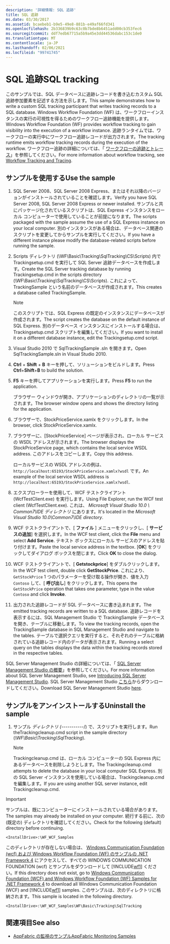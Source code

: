 ```yaml
---
description: '詳細情報: SQL 追跡'
title: SQL 追跡
ms.date: 03/30/2017
ms.assetid: bcaebeb1-b9e5-49e8-881b-e49af66fd341
ms.openlocfilehash: 2b336839b9c63c0b7bde8b6451add00cb353fec6
ms.sourcegitcommit: ddf7edb67715a5b9a45e3dd44536dabc153c1de0
ms.translationtype: MT
ms.contentlocale: ja-JP
ms.lasthandoff: 02/06/2021
ms.locfileid: "99741745"
---
```

# <a name="sql-tracking"></a><span data-ttu-id="e05cc-103">SQL 追跡</span><span class="sxs-lookup"><span data-stu-id="e05cc-103">SQL tracking</span></span>

<span data-ttu-id="e05cc-104">このサンプルでは、SQL データベースに追跡レコードを書き込むカスタム SQL 追跡参加要素を記述する方法を示します。</span><span class="sxs-lookup"><span data-stu-id="e05cc-104">This sample demonstrates how to write a custom SQL tracking participant that writes tracking records to a SQL database.</span></span> <span data-ttu-id="e05cc-105">Windows Workflow Foundation (WF) は、ワークフローインスタンスの実行の可視性を得るためのワークフロー追跡機能を提供します。</span><span class="sxs-lookup"><span data-stu-id="e05cc-105">Windows Workflow Foundation (WF) provides workflow tracking to gain visibility into the execution of a workflow instance.</span></span> <span data-ttu-id="e05cc-106">追跡ランタイムでは、ワークフローの実行中にワークフロー追跡レコードが出力されます。</span><span class="sxs-lookup"><span data-stu-id="e05cc-106">The tracking runtime emits workflow tracking records during the execution of the workflow.</span></span> <span data-ttu-id="e05cc-107">ワークフロー追跡の詳細については、「 [ワークフローの追跡とトレース](../workflow-tracking-and-tracing.md)」を参照してください。</span><span class="sxs-lookup"><span data-stu-id="e05cc-107">For more information about workflow tracking, see [Workflow Tracking and Tracing](../workflow-tracking-and-tracing.md).</span></span>

## <a name="use-the-sample"></a><span data-ttu-id="e05cc-108">サンプルを使用する</span><span class="sxs-lookup"><span data-stu-id="e05cc-108">Use the sample</span></span>

1. <span data-ttu-id="e05cc-109">SQL Server 2008、SQL Server 2008 Express、またはそれ以降のバージョンがインストールされていることを確認します。</span><span class="sxs-lookup"><span data-stu-id="e05cc-109">Verify you have SQL Server 2008, SQL Server 2008 Express or newer installed.</span></span> <span data-ttu-id="e05cc-110">サンプルと共にパッケージ化されているスクリプトは、SQL Express インスタンスをローカル コンピューターで使用していることが前提になります。</span><span class="sxs-lookup"><span data-stu-id="e05cc-110">The scripts packaged with the sample assume the use of a SQL Express instance on your local computer.</span></span> <span data-ttu-id="e05cc-111">別のインスタンスがある場合は、データベース関連のスクリプトを変更してからサンプルを実行してください。</span><span class="sxs-lookup"><span data-stu-id="e05cc-111">If you have a different instance please modify the database-related scripts before running the sample.</span></span>

2. <span data-ttu-id="e05cc-112">Scripts ディレクトリ (\WF\Basic\Tracking\SqlTracking\CS\Scripts) 内で Trackingsetup.cmd を実行して SQL Server 追跡データベースを作成します。</span><span class="sxs-lookup"><span data-stu-id="e05cc-112">Create the SQL Server tracking database by running Trackingsetup.cmd in the scripts directory (\WF\Basic\Tracking\SqlTracking\CS\Scripts).</span></span> <span data-ttu-id="e05cc-113">これによって、TrackingSample という名前のデータベースが作成されます。</span><span class="sxs-lookup"><span data-stu-id="e05cc-113">This creates a database called TrackingSample.</span></span>

   > [!NOTE]
   > <span data-ttu-id="e05cc-114">このスクリプトでは、SQL Express の既定のインスタンスにデータベースが作成されます。</span><span class="sxs-lookup"><span data-stu-id="e05cc-114">The script creates the database on the default instance of SQL Express.</span></span> <span data-ttu-id="e05cc-115">別のデータベース インスタンスにインストールする場合は、Trackingsetup.cmd スクリプトを編集してください。</span><span class="sxs-lookup"><span data-stu-id="e05cc-115">If you want to install it on a different database instance, edit the Trackingsetup.cmd script.</span></span>

3. <span data-ttu-id="e05cc-116">Visual Studio 2010 で SqlTrackingSample .sln を開きます。</span><span class="sxs-lookup"><span data-stu-id="e05cc-116">Open SqlTrackingSample.sln in Visual Studio 2010.</span></span>

4. <span data-ttu-id="e05cc-117">**Ctrl** + **Shift** + **B** キーを押して、ソリューションをビルドします。</span><span class="sxs-lookup"><span data-stu-id="e05cc-117">Press **Ctrl**+**Shift**+**B** to build the solution.</span></span>

5. <span data-ttu-id="e05cc-118">**F5** キーを押してアプリケーションを実行します。</span><span class="sxs-lookup"><span data-stu-id="e05cc-118">Press **F5** to run the application.</span></span>

   <span data-ttu-id="e05cc-119">ブラウザー ウィンドウが開き、アプリケーションのディレクトリの一覧が示されます。</span><span class="sxs-lookup"><span data-stu-id="e05cc-119">The browser window opens and shows the directory listing for the application.</span></span>

6. <span data-ttu-id="e05cc-120">ブラウザーで、StockPriceService.xamlx をクリックします。</span><span class="sxs-lookup"><span data-stu-id="e05cc-120">In the browser, click StockPriceService.xamlx.</span></span>

7. <span data-ttu-id="e05cc-121">ブラウザーに、[StockPriceService] ページが表示され、ローカル サービスの WSDL アドレスが示されます。</span><span class="sxs-lookup"><span data-stu-id="e05cc-121">The browser displays the StockPriceService page, which contains the local service WSDL address.</span></span> <span data-ttu-id="e05cc-122">このアドレスをコピーします。</span><span class="sxs-lookup"><span data-stu-id="e05cc-122">Copy this address.</span></span>

   <span data-ttu-id="e05cc-123">ローカルサービスの WSDL アドレスの例は、 `http://localhost:65193/StockPriceService.xamlx?wsdl` です。</span><span class="sxs-lookup"><span data-stu-id="e05cc-123">An example of the local service WSDL address is `http://localhost:65193/StockPriceService.xamlx?wsdl`.</span></span>

8. <span data-ttu-id="e05cc-124">エクスプローラーを使用して、WCF テストクライアント (WcfTestClient.exe) を実行します。</span><span class="sxs-lookup"><span data-stu-id="e05cc-124">Using File Explorer, run the WCF test client (WcfTestClient.exe).</span></span> <span data-ttu-id="e05cc-125">これは、 *Microsoft Visual Studio 10.0 \ Common7\IDE ディレクトリ* にあります。</span><span class="sxs-lookup"><span data-stu-id="e05cc-125">It's located in the *Microsoft Visual Studio 10.0\Common7\IDE directory*.</span></span>

9. <span data-ttu-id="e05cc-126">WCF テストクライアントで、[ **ファイル** ] メニューをクリックし、[ **サービスの追加**] を選択します。</span><span class="sxs-lookup"><span data-stu-id="e05cc-126">In the WCF test client, click the **File** menu and select **Add Service**.</span></span> <span data-ttu-id="e05cc-127">テキスト ボックスにローカル サービスのアドレスを貼り付けます。</span><span class="sxs-lookup"><span data-stu-id="e05cc-127">Paste the local service address in the textbox.</span></span> <span data-ttu-id="e05cc-128">[**OK**] をクリックしてダイアログ ボックスを閉じます。</span><span class="sxs-lookup"><span data-stu-id="e05cc-128">Click **OK** to close the dialog.</span></span>

10. <span data-ttu-id="e05cc-129">WCF テストクライアントで、[ **Getstockprice**] をダブルクリックします。</span><span class="sxs-lookup"><span data-stu-id="e05cc-129">In the WCF test client, double click **GetStockPrice**.</span></span> <span data-ttu-id="e05cc-130">これにより、 `GetStockPrice` 1 つのパラメーターを受け取る操作が開き、値を入力 `Contoso` して、[ **呼び出し**] をクリックします。</span><span class="sxs-lookup"><span data-stu-id="e05cc-130">This opens the `GetStockPrice` operation that takes one parameter, type in the value `Contoso` and click **Invoke**.</span></span>

11. <span data-ttu-id="e05cc-131">出力された追跡レコードが SQL データベースに書き込まれます。</span><span class="sxs-lookup"><span data-stu-id="e05cc-131">The emitted tracking records are written to a SQL database.</span></span> <span data-ttu-id="e05cc-132">追跡レコードを表示するには、SQL Management Studio で TrackingSample データベースを開き、テーブルに移動します。</span><span class="sxs-lookup"><span data-stu-id="e05cc-132">To view the tracking records, open the TrackingSample database in SQL Management Studio and navigate to the tables.</span></span> <span data-ttu-id="e05cc-133">テーブルで選択クエリを実行すると、それぞれのテーブルに格納されている追跡レコード内のデータが表示されます。</span><span class="sxs-lookup"><span data-stu-id="e05cc-133">Running a select query on the tables displays the data within the tracking records stored in the respective tables.</span></span>

   <span data-ttu-id="e05cc-134">SQL Server Management Studio の詳細については、「 [SQL Server Management Studio の概要](/sql/ssms/sql-server-management-studio-ssms)」を参照してください。</span><span class="sxs-lookup"><span data-stu-id="e05cc-134">For more information about SQL Server Management Studio, see [Introducing SQL Server Management Studio](/sql/ssms/sql-server-management-studio-ssms).</span></span> <span data-ttu-id="e05cc-135">SQL Server Management Studio [こちら](https://aka.ms/ssmsfullsetup)からダウンロードしてください。</span><span class="sxs-lookup"><span data-stu-id="e05cc-135">Download SQL Server Management Studio [here](https://aka.ms/ssmsfullsetup).</span></span>

## <a name="uninstall-the-sample"></a><span data-ttu-id="e05cc-136">サンプルをアンインストールする</span><span class="sxs-lookup"><span data-stu-id="e05cc-136">Uninstall the sample</span></span>

1. <span data-ttu-id="e05cc-137">サンプル *ディレクトリ (-*----------/) で、スクリプトを実行します。</span><span class="sxs-lookup"><span data-stu-id="e05cc-137">Run theTrackingcleanup.cmd script in the sample directory (*\WF\Basic\Tracking\SqlTracking*).</span></span>

    > [!NOTE]
    > <span data-ttu-id="e05cc-138">Trackingcleanup.cmd は、ローカル コンピューターの SQL Express 内にあるデータベースを削除しようとします。</span><span class="sxs-lookup"><span data-stu-id="e05cc-138">The Trackingcleanup.cmd attempts to delete the database in your local computer SQL Express.</span></span> <span data-ttu-id="e05cc-139">別の SQL Server インスタンスを使用している場合は、Trackingcleanup.cmd を編集します。</span><span class="sxs-lookup"><span data-stu-id="e05cc-139">If you are using another SQL server instance, edit Trackingcleanup.cmd.</span></span>

> [!IMPORTANT]
> <span data-ttu-id="e05cc-140">サンプルは、既にコンピューターにインストールされている場合があります。</span><span class="sxs-lookup"><span data-stu-id="e05cc-140">The samples may already be installed on your computer.</span></span> <span data-ttu-id="e05cc-141">続行する前に、次の (既定の) ディレクトリを確認してください。</span><span class="sxs-lookup"><span data-stu-id="e05cc-141">Check for the following (default) directory before continuing.</span></span>
>
> `<InstallDrive>:\WF_WCF_Samples`
>
> <span data-ttu-id="e05cc-142">このディレクトリが存在しない場合は、 [Windows Communication Foundation (wcf) および Windows Workflow Foundation (WF) のサンプルの .NET Framework 4](https://www.microsoft.com/download/details.aspx?id=21459) にアクセスして、すべての WINDOWS COMMUNICATION FOUNDATION (wcf) とサンプルをダウンロードして [!INCLUDE[wf1](../../../../includes/wf1-md.md)] ください。</span><span class="sxs-lookup"><span data-stu-id="e05cc-142">If this directory does not exist, go to [Windows Communication Foundation (WCF) and Windows Workflow Foundation (WF) Samples for .NET Framework 4](https://www.microsoft.com/download/details.aspx?id=21459) to download all Windows Communication Foundation (WCF) and [!INCLUDE[wf1](../../../../includes/wf1-md.md)] samples.</span></span> <span data-ttu-id="e05cc-143">このサンプルは、次のディレクトリに格納されます。</span><span class="sxs-lookup"><span data-stu-id="e05cc-143">This sample is located in the following directory.</span></span>
>
> `<InstallDrive>:\WF_WCF_Samples\WF\Basic\Tracking\SqlTracking`

## <a name="see-also"></a><span data-ttu-id="e05cc-144">関連項目</span><span class="sxs-lookup"><span data-stu-id="e05cc-144">See also</span></span>

- <span data-ttu-id="e05cc-145">[AppFabric の監視のサンプル](/previous-versions/appfabric/ff383407(v=azure.10))</span><span class="sxs-lookup"><span data-stu-id="e05cc-145">[AppFabric Monitoring Samples](/previous-versions/appfabric/ff383407(v=azure.10))</span></span>
